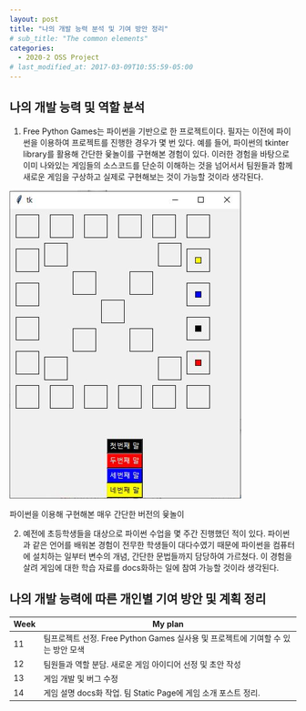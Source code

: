 ```yaml
---
layout: post
title: "나의 개발 능력 분석 및 기여 방안 정리"
# sub_title: "The common elements"
categories:
  - 2020-2 OSS Project
# last_modified_at: 2017-03-09T10:55:59-05:00
---
```




## 나의 개발 능력 및 역할 분석

1. Free Python Games는 파이썬을 기반으로 한 프로젝트이다. 필자는 이전에 파이썬을 이용하여 프로젝트를 진행한 경우가 몇 번 있다. 
예를 들어, 파이썬의 tkinter library를 활용해 간단한 윷놀이를 구현해본 경험이 있다. 
이러한 경험을 바탕으로 이미 나와있는 게임들의 소스코드를 단순히 이해하는 것을 넘어서서 팀원들과 함께 새로운 게임을 구상하고 실제로 구현해보는 것이 가능할 것이라 생각된다.

![yut game](/assets/img/yut_sample.JPG)
<p class="message">
  파이썬을 이용해 구현해본 매우 간단한 버전의 윷놀이
</p>

2. 예전에 초등학생들을 대상으로 파이썬 수업을 몇 주간 진행했던 적이 있다. 파이썬과 같은 언어를 배워본 경험이 전무한 학생들이 대다수였기 때문에 
파이썬을 컴퓨터에 설치하는 일부터 변수의 개념, 간단한 문법들까지 담당하여 가르쳤다. 이 경험을 살려 게임에 대한 학습 자료를 docs화하는 일에 참여 가능할 것이라 생각된다.



## 나의 개발 능력에 따른 개인별 기여 방안 및 계획 정리

<table>
  <thead>
    <tr>
      <th>Week</th>
      <th>My plan</th>
    </tr>
  </thead>
  <tbody>
    <tr>
      <td>11</td>
      <td>팀프로젝트 선정. Free Python Games 실사용 및 프로젝트에 기여할 수 있는 방안 모색</td>
    </tr>
    <tr>
      <td>12</td>
      <td>팀원들과 역할 분담. 새로운 게임 아이디어 선정 및 초안 작성</td>
    </tr>
    <tr>
      <td>13</td>
      <td>게임 개발 및 버그 수정</td>
    </tr>
    <tr>
      <td>14</td>
      <td>게임 설명 docs화 작업. 팀 Static Page에 게임 소개 포스트 정리.</td>
    </tr>
  </tbody>
</table>
